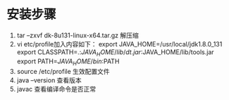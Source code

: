 # 安装步骤
1. tar –zxvf dk-8u131-linux-x64.tar.gz 解压缩
2. vi etc/profile加入内容如下：
	export JAVA_HOME=/usr/local/jdk1.8.0_131
	export CLASSPATH=.:$JAVA_HOME/lib/dt.jar:$JAVA_HOME/lib/tools.jar
	export PATH=$JAVA_HOME/bin:$PATH
4.	source /etc/profile    生效配置文件
5.	java –version 查看版本 
6.	javac 查看编译命令是否正常

